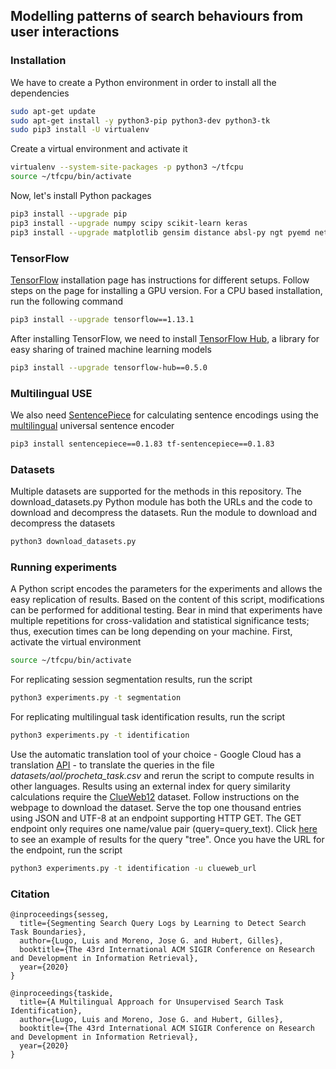 ## Modelling patterns of search behaviours from user interactions

### Installation

We have to create a Python environment in order to install all the dependencies
```bash
sudo apt-get update
sudo apt-get install -y python3-pip python3-dev python3-tk
sudo pip3 install -U virtualenv
```

Create a virtual environment and activate it
```bash
virtualenv --system-site-packages -p python3 ~/tfcpu
source ~/tfcpu/bin/activate 
```

Now, let's install Python packages
```bash
pip3 install --upgrade pip
pip3 install --upgrade numpy scipy scikit-learn keras 
pip3 install --upgrade matplotlib gensim distance absl-py ngt pyemd networkx
```

### TensorFlow

[TensorFlow](https://www.tensorflow.org/install/pip) installation page has instructions for different setups. Follow steps on the page for installing a GPU version. For a CPU based installation, run the following command

```bash
pip3 install --upgrade tensorflow==1.13.1
```

After installing TensorFlow, we need to install [TensorFlow Hub](https://medium.com/tensorflow/introducing-tensorflow-hub-a-library-for-reusable-machine-learning-modules-in-tensorflow-cdee41fa18f9), a library for easy sharing of trained machine learning models

```bash
pip3 install --upgrade tensorflow-hub==0.5.0
```

### Multilingual USE

We also need [SentencePiece](https://github.com/google/sentencepiece) for calculating sentence encodings using the [multilingual](https://tfhub.dev/google/universal-sentence-encoder-multilingual-large/1) universal sentence encoder

```bash
pip3 install sentencepiece==0.1.83 tf-sentencepiece==0.1.83
```

### Datasets
Multiple datasets are supported for the methods in this repository. The download_datasets.py Python module has both the URLs and the code to download and decompress the datasets. Run the module to download and decompress the datasets

```bash
python3 download_datasets.py
```

### Running experiments
A Python script encodes the parameters for the experiments and allows the easy replication of results. Based on the content of this script, modifications can be performed for additional testing. Bear in mind that experiments have multiple repetitions for cross-validation and statistical significance tests; thus, execution times can be long depending on your machine. First, activate the virtual environment 

```bash
source ~/tfcpu/bin/activate 
```

For replicating session segmentation results, run the script

```bash
python3 experiments.py -t segmentation
```

For replicating multilingual task identification results, run the script

```bash
python3 experiments.py -t identification
```

Use the automatic translation tool of your choice - Google Cloud has a translation [API](https://cloud.google.com/translate) - to translate the queries in the file _datasets/aol/procheta_task.csv_ and rerun the script to compute results in other languages. Results using an external index for query similarity calculations require the [ClueWeb12](https://lemurproject.org/clueweb12/) dataset. Follow instructions on the webpage to download the dataset. Serve the top one thousand entries using  JSON and UTF-8 at an endpoint supporting HTTP GET. The GET endpoint only requires one name/value pair (query=query_text). Click [here](http://clueweb.adaptcentre.ie/WebSearcher/search?query=tree) to see an example of results for the query "tree". Once you have the URL for the endpoint, run the script

```bash
python3 experiments.py -t identification -u clueweb_url
```

### Citation

```
@inproceedings{sesseg,
  title={Segmenting Search Query Logs by Learning to Detect Search Task Boundaries},
  author={Lugo, Luis and Moreno, Jose G. and Hubert, Gilles},
  booktitle={The 43rd International ACM SIGIR Conference on Research and Development in Information Retrieval},
  year={2020}
}
```
```
@inproceedings{taskide,
  title={A Multilingual Approach for Unsupervised Search Task Identification},
  author={Lugo, Luis and Moreno, Jose G. and Hubert, Gilles},
  booktitle={The 43rd International ACM SIGIR Conference on Research and Development in Information Retrieval},
  year={2020}
}
```
